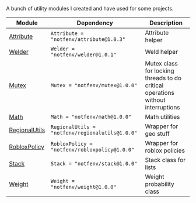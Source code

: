 A bunch of utility modules I created and have used for some projects.

| Module | Dependency | Description |
| -- | -- | -- |
| [Attribute](https://notfenv.github.io/Roblox-Utility/api/Attribute) | `Attribute = "notfenv/attribute@1.0.3"` | Attribute helper |
| [Welder](https://notfenv.github.io/Roblox-Utility/api/Welder) | `Welder = "notfenv/welder@1.0.1"` | Weld helper |
| [Mutex](https://notfenv.github.io/Roblox-Utility/api/Mutex) | `Mutex = "notfenv/mutex@1.0.0"` | Mutex class for locking threads to do critical operations without interruptions |
| [Math](https://notfenv.github.io/Roblox-Utility/api/Math) | `Math = "notfenv/math@1.0.0"` | Math utilities |
| [RegionalUtils](https://notfenv.github.io/Roblox-Utility/api/RegionalUtils) | `RegionalUtils = "notfenv/regionalutils@1.0.0"` | Wrapper for geo stuff |
| [RobloxPolicy](https://notfenv.github.io/Roblox-Utility/api/RobloxPolicy) | `RobloxPolicy = "notfenv/robloxpolicy@1.0.0"` | Wrapper for roblox policies |
| [Stack](https://notfenv.github.io/Roblox-Utility/api/Stack) | `Stack = "notfenv/stack@1.0.0"` | Stack class for lists |
| [Weight](https://notfenv.github.io/Roblox-Utility/api/Weight) | `Weight = "notfenv/weight@1.0.0"` | Weight probability class |

